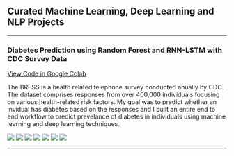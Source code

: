## Curated Machine Learning, Deep Learning and NLP Projects

---
### Diabetes Prediction using Random Forest and RNN-LSTM with CDC Survey Data
[View Code in Google Colab](https://colab.research.google.com/drive/1j8tg9IQpLnMZbguNvT715ACqKfhf1Edo?usp=sharing)

The BRFSS is a health related telephone survey conducted anually by CDC. The dataset comprises responses from over 400,000 individuals focusing on various health-related risk factors. My goal was to predict whether an invidual has diabetes based on the responses and I built an entire end to end workflow to predict prevelance of diabetes in individuals using machine learning and deep learning techniques.

[![](https://img.shields.io/badge/python-3670A0?style=for-the-badge&logo=python&logoColor=ffdd54)](#)
[![](https://img.shields.io/badge/r-%23276DC3.svg?style=for-the-badge&logo=r&logoColor=white)](#)
[![](https://img.shields.io/badge/TensorFlow-%23FF6F00.svg?style=for-the-badge&logo=TensorFlow&logoColor=white)](#)
[![](https://img.shields.io/badge/Keras-%23D00000.svg?style=for-the-badge&logo=Keras&logoColor=white)](#)
[![](https://img.shields.io/badge/scikit--learn-%23F7931E.svg?style=for-the-badge&logo=scikit-learn&logoColor=white)](#)
[![](https://img.shields.io/badge/numpy-%23013243.svg?style=for-the-badge&logo=numpy&logoColor=white)](#)
[![](https://img.shields.io/badge/pandas-%23150458.svg?style=for-the-badge&logo=pandas&logoColor=white)](#)

<!--[![](https://img.shields.io/badge/PyTorch-%23EE4C2C.svg?style=for-the-badge&logo=PyTorch&logoColor=white)](#)-->
<!-- [![](https://img.shields.io/badge/SciPy-%230C55A5.svg?style=for-the-badge&logo=scipy&logoColor=%white)](#) -->
---
